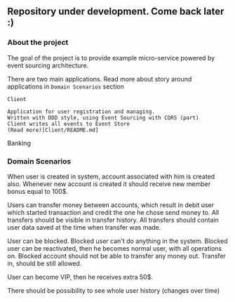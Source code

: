 ## Repository under development. Come back later :)

### About the project

The goal of the project is to provide example micro-service powered by event sourcing architecture. 

There are two main applications.
Read more about story around applications in `Domain Scenarios` section

`Client`
    
    Application for user registration and managing.
    Written with DDD style, using Event Sourcing with CQRS (part)
    Client writes all events to Event Store
    (Read more)[Client/README.md]
    
Banking

### Domain Scenarios ###
When user is created in system, account associated with him is created also.
Whenever new account is created it should receive new member bonus equal to 100$.

Users can transfer money between accounts, which result in debit user which started transaction and credit the one he chose send money to.
All transfers should be visible in transfer history.
All transfers should contain user data saved at the time when transfer was made.

User can be blocked.
Blocked user can't do anything in the system.
Blocked user can be reactivated, then he becomes normal user, with all operations on.
Blocked account should not be able to transfer any money out. Transfer in, should be still allowed.

User can become VIP, then he receives extra 50$.

There should be possibility to see whole user history (changes over time)

